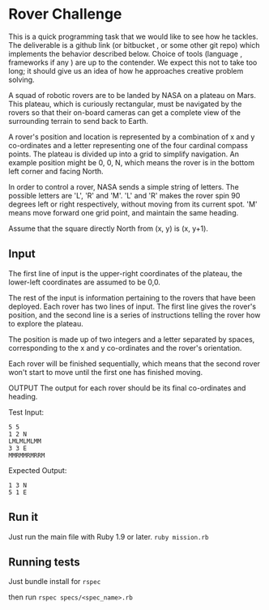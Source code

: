 # Rover Challenge

This is a quick programming task that we would like to see how he
tackles. The deliverable is a github link (or bitbucket , or some
other git repo) which implements the behavior described below.  Choice
of tools (language , frameworks if any ) are up to the contender. We
expect this not to take too long; it should give us an idea of how he
approaches creative problem solving.

A squad of robotic rovers are to be landed by NASA on a plateau on Mars.
This plateau, which is curiously rectangular, must be navigated by the
rovers so that their on-board cameras can get a complete view of the
surrounding terrain to send back to Earth.

A rover's position and location is represented by a combination of x and y
co-ordinates and a letter representing one of the four cardinal compass
points. The plateau is divided up into a grid to simplify navigation. An
example position might be 0, 0, N, which means the rover is in the bottom
left corner and facing North.

In order to control a rover, NASA sends a simple string of letters. The
possible letters are 'L', 'R' and 'M'. 'L' and 'R' makes the rover spin 90
degrees left or right respectively, without moving from its current spot.
'M' means move forward one grid point, and maintain the same heading.

Assume that the square directly North from (x, y) is (x, y+1).

## Input

The first line of input is the upper-right coordinates of the plateau, the
lower-left coordinates are assumed to be 0,0.

The rest of the input is information pertaining to the rovers that have
been deployed. Each rover has two lines of input. The first line gives the
rover's position, and the second line is a series of instructions telling
the rover how to explore the plateau.

The position is made up of two integers and a letter separated by spaces,
corresponding to the x and y co-ordinates and the rover's orientation.

Each rover will be finished sequentially, which means that the second rover
won't start to move until the first one has finished moving.


OUTPUT
The output for each rover should be its final co-ordinates and heading.

Test Input:

```
5 5
1 2 N
LMLMLMLMM
3 3 E
MMRMMRMRRM
```

Expected Output:

```
1 3 N
5 1 E
```

## Run it
Just run the main file with Ruby 1.9 or later.
`ruby mission.rb`

## Running tests
Just bundle install for `rspec`

then run `rspec specs/<spec_name>.rb`
